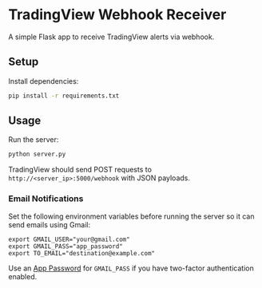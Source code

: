 # TradingView Webhook Receiver

A simple Flask app to receive TradingView alerts via webhook.

## Setup

Install dependencies:

```bash
pip install -r requirements.txt
```

## Usage

Run the server:

```bash
python server.py
```

TradingView should send POST requests to `http://<server_ip>:5000/webhook` with JSON payloads.

### Email Notifications

Set the following environment variables before running the server so it can send emails using Gmail:

```
export GMAIL_USER="your@gmail.com"
export GMAIL_PASS="app_password"
export TO_EMAIL="destination@example.com"
```

Use an [App Password](https://support.google.com/accounts/answer/185833) for `GMAIL_PASS` if you have two-factor authentication enabled.
